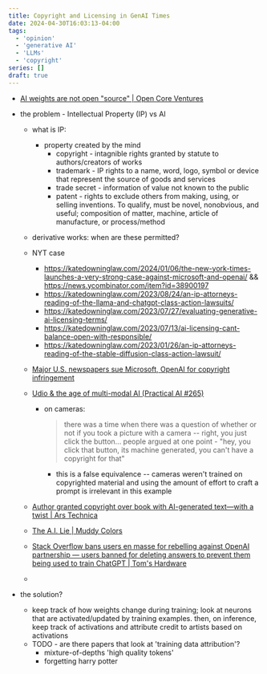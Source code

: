 ```yaml
---
title: Copyright and Licensing in GenAI Times
date: 2024-04-30T16:03:13-04:00
tags:
  - 'opinion'
  - 'generative AI'
  - 'LLMs'
  - 'copyright'
series: []
draft: true
---
```


- [AI weights are not open "source" | Open Core Ventures](https://opencoreventures.com/blog/2023-06-27-ai-weights-are-not-open-source/)

- the problem - Intellectual Property (IP) vs AI
  - what is IP:
    - property created by the mind
      - copyright - intagnible rights granted by statute to authors/creators of works
      - trademark - IP rights to a name, word, logo, symbol or device that represent the source of goods and services
      - trade secret - information of value not known to the public
      - patent - rights to exclude others from making, using, or selling inventions.
        To qualify, must be novel, nonobvious, and useful; composition of matter, machine, article of manufacture, or process/method
  - derivative works: when are these permitted?

  - NYT case
    - <https://katedowninglaw.com/2024/01/06/the-new-york-times-launches-a-very-strong-case-against-microsoft-and-openai/> && <https://news.ycombinator.com/item?id=38900197>
    - <https://katedowninglaw.com/2023/08/24/an-ip-attorneys-reading-of-the-llama-and-chatgpt-class-action-lawsuits/>
    - <https://katedowninglaw.com/2023/07/27/evaluating-generative-ai-licensing-terms/>
    - <https://katedowninglaw.com/2023/07/13/ai-licensing-cant-balance-open-with-responsible/>
    - <https://katedowninglaw.com/2023/01/26/an-ip-attorneys-reading-of-the-stable-diffusion-class-action-lawsuit/>
  - [Major U.S. newspapers sue Microsoft, OpenAI for copyright infringement](https://www.axios.com/2024/04/30/microsoft-openai-lawsuit-copyright-newspapers-alden-global)
  - [Udio & the age of multi-modal AI (Practical AI #265)](https://changelog.com/practicalai/265#t=697)
    - on cameras:
      > there was a time when there was a question of whether or not if you took a picture with a camera -- right, you just click the button...
      > people argued at one point - "hey, you click that button, its machine generated, you can't have a copyright for that"
      - this is a false equivalence -- cameras weren't trained on copyrighted material and using the amount of effort to craft a prompt is irrelevant in this example
  - [Author granted copyright over book with AI-generated text—with a twist | Ars Technica](https://arstechnica.com/tech-policy/2024/04/author-granted-copyright-over-book-with-ai-generated-text-with-a-twist/)
  - [The A.I. Lie | Muddy Colors](https://www.muddycolors.com/2024/04/the-a-i-lie/)
  - [Stack Overflow bans users en masse for rebelling against OpenAI partnership — users banned for deleting answers to prevent them being used to train ChatGPT | Tom's Hardware](https://www.tomshardware.com/tech-industry/artificial-intelligence/stack-overflow-bans-users-en-masse-for-rebelling-against-openai-partnership-users-banned-for-deleting-answers-to-prevent-them-being-used-to-train-chatgpt)
  -
- the solution?
  - keep track of how weights change during training; look at neurons that are activated/updated by training examples.
    then, on inference, keep track of activations and attribute credit to artists based on activations
  - TODO - are there papers that look at 'training data attribution'?
    - mixture-of-depths 'high quality tokens'
    - forgetting harry potter
